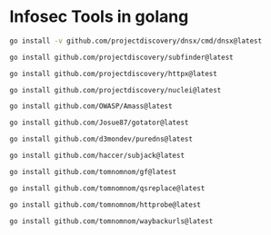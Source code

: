 # Infosec Tools in golang

```bash
go install -v github.com/projectdiscovery/dnsx/cmd/dnsx@latest
```


```bash
go install github.com/projectdiscovery/subfinder@latest
```


```bash
go install github.com/projectdiscovery/httpx@latest
```


```bash
go install github.com/projectdiscovery/nuclei@latest
```


```bash
go install github.com/OWASP/Amass@latest
```


```bash
go install github.com/Josue87/gotator@latest
```


```bash
go install github.com/d3mondev/puredns@latest
```


```bash
go install github.com/haccer/subjack@latest
```


```bash
go install github.com/tomnomnom/gf@latest
```


```bash
go install github.com/tomnomnom/qsreplace@latest
```


```bash
go install github.com/tomnomnom/httprobe@latest
```


```bash
go install github.com/tomnomnom/waybackurls@latest
```



